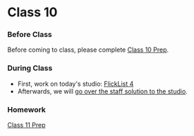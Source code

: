 
# Class 10

### Before Class
Before coming to class, please complete [Class 10 Prep](../class10-prep).

### During Class
* First, work on today's studio: [FlickList 4](../../materials/studios/flicklist4)
* Afterwards, we will <a href="https://youtu.be/UMJuzGMK0DQ" target="_blank">go over the staff solution to the studio</a>.


### Homework
[Class 11 Prep](../class11-prep)
